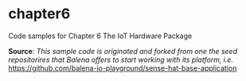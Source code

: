 # chapter6
Code samples for Chapter 6 The IoT Hardware Package

**Source**: *This sample code is originated and forked from one the seed repositorires that Balena offers to start working with its platform, i.e.* https://github.com/balena-io-playground/sense-hat-base-application
